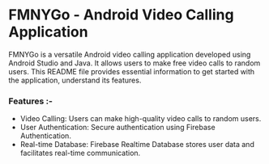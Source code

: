 # FMNYGo - Android Video Calling Application
FMNYGo is a versatile Android video calling application developed using Android Studio and Java.
It allows users to make free video calls to random users.
This README file provides essential information to get started with the application, understand its features.

### Features :-
- Video Calling: Users can make high-quality video calls to random users.
- User Authentication: Secure authentication using Firebase Authentication.
- Real-time Database: Firebase Realtime Database stores user data and facilitates real-time communication.



